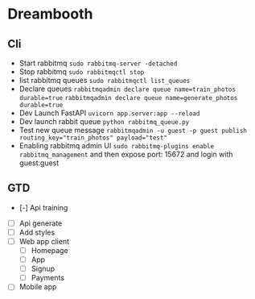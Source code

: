 #  Dreambooth

## Cli

- Start rabbitmq `sudo rabbitmq-server -detached`
- Stop rabbitmq `sudo rabbitmqctl stop`
- list rabbitmq queues `sudo rabbitmqctl list_queues`
- Declare queues `rabbitmqadmin declare queue name=train_photos durable=true` `rabbitmqadmin declare queue name=generate_photos durable=true`
- Dev Launch FastAPI `uvicorn app.server:app --reload`
- Dev launch rabbit queue `python rabbitmq_queue.py`
- Test new queue message `rabbitmqadmin -u guest -p guest publish routing_key="train_photos" payload="test"`
- Enabling rabbitmq admin UI `sudo rabbitmq-plugins enable rabbitmq_management` and then expose port: 15672 and login with guest:guest

## GTD

- [-] Api training
- [ ] Api generate
- [ ] Add styles
- [ ] Web app client
  - [ ] Homepage
  - [ ] App
  - [ ] Signup
  - [ ] Payments
- [ ] Mobile app